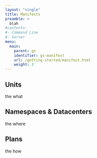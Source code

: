 ```yaml
---
layout: "single"
title: Manifests
preamble: >
  blah
#contents:
#- Command Line
#- Server
menu:
  main:
    parent: gs
    identifier: gs-manifest
    url: /getting-started/manifest.html
    weight: 3
---
```


## Units

the what

## Namespaces & Datacenters

the where

## Plans

the how

